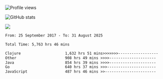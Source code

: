 ![Profile views](https://komarev.com/ghpvc/?username=liuchong)

![GitHub stats](https://github-readme-stats.vercel.app/api?username=liuchong&show_icons=true)

<img src="https://cr-skills-chart-widget.azurewebsites.net/api/api?username=liuchong&skills=Java,JavaScript,Python,Go,Rust,Zig&show-other-skills=true"/>

<!--START_SECTION:waka-->

```txt
From: 25 September 2017 - To: 31 August 2025

Total Time: 5,763 hrs 46 mins

Clojure                    1,632 hrs 51 mins>>>>>>>------------------   28.33 %
Other                      908 hrs 49 mins >>>>---------------------   15.77 %
Java                       854 hrs 39 mins >>>>---------------------   14.83 %
Go                         640 hrs 37 mins >>>----------------------   11.11 %
JavaScript                 487 hrs 46 mins >>-----------------------   08.46 %
```

<!--END_SECTION:waka-->
